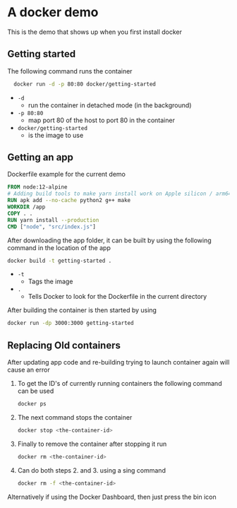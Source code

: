  # A docker demo
This is the demo that shows up when you first install docker

## Getting started

The following command runs the container
```sh
  docker run -d -p 80:80 docker/getting-started
```

- `-d` 
  - run the container in detached mode (in the background)
- `-p 80:80` 
  - map port 80 of the host to port 80 in the container
- `docker/getting-started` 
  - is the image to use

## Getting an app
Dockerfile example for the current demo

```dockerfile
FROM node:12-alpine
# Adding build tools to make yarn install work on Apple silicon / arm64 machines
RUN apk add --no-cache python2 g++ make
WORKDIR /app
COPY . .
RUN yarn install --production
CMD ["node", "src/index.js"]
```

After downloading the app folder, it can be built by using the following command in the location of the app

```sh
docker build -t getting-started .
```

- `-t`
  - Tags the image
- `.`
  - Tells Docker to look for the Dockerfile in the current directory 

After building the container is then started by using

```sh
docker run -dp 3000:3000 getting-started
```

## Replacing Old containers
After updating app code and re-building trying to launch container again will cause an error

1. To get the ID's of currently running containers the following command can be used
    ```sh
    docker ps
    ```

2. The next command stops the container
    ```sh
    docker stop <the-container-id>
    ```

3. Finally to remove the container after stopping it run
    ```sh
    docker rm <the-container-id>
    ```

4. Can do both steps 2. and 3. using a sing command
    ```sh
    docker rm -f <the-container-id>
    ```

Alternatively if using the Docker Dashboard, then just press the bin icon
